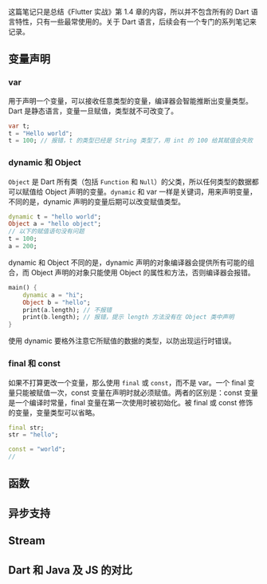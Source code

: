 这篇笔记只是总结《Flutter 实战》第 1.4 章的内容，所以并不包含所有的 Dart 语言特性，只有一些最常使用的。关于 Dart 语言，后续会有一个专门的系列笔记来记录。

## 变量声明

### var

用于声明一个变量，可以接收任意类型的变量，编译器会智能推断出变量类型。Dart 是静态语言，变量一旦赋值，类型就不可改变了。

```dart
var t;
t = "Hello world";
t = 100; // 报错，t 的类型已经是 String 类型了，用 int 的 100 给其赋值会失败
```

### dynamic 和 Object

`Object` 是 Dart 所有类（包括 `Function` 和 `Null`）的父类，所以任何类型的数据都可以赋值给 Object 声明的变量。`dynamic` 和 var 一样是关键词，用来声明变量，不同的是，dynamic 声明的变量后期可以改变赋值类型。

```dart
dynamic t = "hello world";
Object a = "hello object";
// 以下的赋值语句没有问题
t = 100;
a = 200;
```

dynamic 和 Object 不同的是，dynamic 声明的对象编译器会提供所有可能的组合，而 Object 声明的对象只能使用 Object 的属性和方法，否则编译器会报错。

```dart
main() {
	dynamic a = "hi";
	Object b = "hello";
	print(a.length); // 不报错
	print(b.length); // 报错，提示 length 方法没有在 Object 类中声明
}
```

使用 dynamic 要格外注意它所赋值的数据的类型，以防出现运行时错误。

### final 和 const

如果不打算更改一个变量，那么使用 `final` 或 `const`，而不是 var。一个 final 变量只能被赋值一次，const 变量在声明时就必须赋值。两者的区别是：const 变量是一个编译时常量，final 变量在第一次使用时被初始化。被 final 或 const 修饰的变量，变量类型可以省略。

```dart
final str;
str = "hello";

const = "world";
// 
```

## 函数

## 异步支持

## Stream

## Dart 和 Java 及 JS 的对比